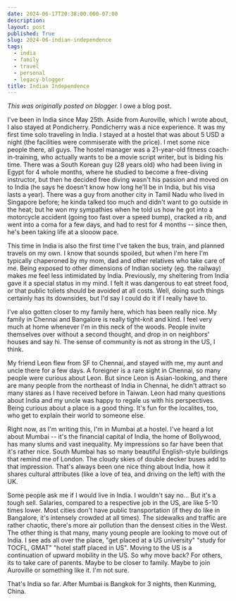 ```yaml
---
date: 2024-06-17T20:38:00.000-07:00
description: 
layout: post
published: True
slug: 2024-06-indian-independence
tags:
  - india
  - family
  - travel
  - personal
  - legacy-blogger
title: Indian Independence
---
```


*This was originally posted on blogger.*
I owe a blog post.   
  
I've been in India since May 25th. Aside from Auroville, which I wrote about, I also stayed at Pondicherry. Pondicherry was a nice experience. It was my first time solo traveling in India. I stayed at a hostel that was about 5 USD a night (the facilities were commiserate with the price). I met some nice people there, all guys. The hostel manager was a 21-year-old fitness coach-in-training, who actually wants to be a movie script writer, but is biding his time. There was a South Korean guy (28 years old) who had been living in Egypt for 4 whole months, where he studied to become a free-diving instructor, but then he decided free diving wasn't his passion and moved on to India (he says he doesn't know how long he'll be in India, but his visa lasts a year). There was a guy from another city in Tamil Nadu who lived in Singapore before; he kinda talked too much and didn't want to go outside in the heat; but he won my sympathies when he told us how he got into a motorcycle accident (going too fast over a speed bump), cracked a rib, and went into a coma for a few days, and had to rest for 4 months -- since then, he's been taking life at a slooow pace.  
  
This time in India is also the first time I've taken the bus, train, and planned travels on my own. I know that sounds spoiled, but when I'm here I'm typically chaperoned by my mom, dad and other relatives who take care of me. Being exposed to other dimensions of Indian society (eg. the railway) makes me feel less intimidated by India. Previously, my sheltering from India gave it a special status in my mind. I felt it was dangerous to eat street food, or that public toliets should be avoided at all costs. Well, doing such things certainly has its downsides, but I'd say I could do it if I really have to.  
  
I've also gotten closer to my family here, which has been really nice. My family in Chennai and Bangalore is really tight-knit and kind. I feel very much at home whenever I'm in this neck of the woods. People invite themselves over without a second thought, and drop in on neighbors' houses and say hi. The sense of community is not as strong in the US, I think.  
  
My friend Leon flew from SF to Chennai, and stayed with me, my aunt and uncle there for a few days. A foreigner is a rare sight in Chennai, so many people were curious about Leon. But since Leon is Asian-looking, and there are many people from the northeast of India in Chennai, he didn't attract so many stares as I have received before in Taiwan. Leon had many questions about India and my uncle was happy to regale us with his perspectives. Being curious about a place is a good thing. It's fun for the localites, too, who get to explain their world to someone else.  
  
Right now, as I'm writing this, I'm in Mumbai at a hostel. I've heard a lot about Mumbai -- it's the financial capital of India, the home of Bollywood, has many slums and vast inequality. My impressions so far have been that it's rather nice. South Mumbai has so many beautiful English-style buildings that remind me of London. The cloudy skies of double decker buses add to that impression. That's always been one nice thing about India, how it shares cultural attributes (like a love of tea, and driving on the left) with the UK.   
  
Some people ask me if I would live in India. I wouldn't say no... But it's a tough sell. Salaries, compared to a respective job in the US, are like 5-10 times lower. Most cities don't have public transportation (if they do like in Bangalore, it's intensely crowded at all times). The sidewalks and traffic are rather chaotic, there's more air pollution than the densest cities in the West. The other thing is that many, many young people are looking to move out of India. I see ads all over the place, "get placed at a US university" "study for TOCFL, GMAT" "hotel staff placed in US". Moving to the US is a continuation of upward mobility in the US. So why move back? For others, its to take care of parents. Maybe to be closer to family. Maybe to join Auroville or something like it. I'm not sure.   
  
That's India so far. After Mumbai is Bangkok for 3 nights, then Kunming, China.   
